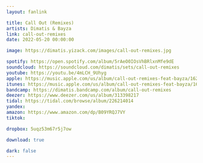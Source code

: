 ```yaml
---
layout: fanlink

title: Call Out (Remixes)
artists: Dimatis & Bayza
link: call-out-remixes
date: 2022-05-20 00:00:00

image: https://dimatis.yizack.com/images/call-out-remixes.jpg

spotify: https://open.spotify.com/album/5rAeO0IOsVhBRlxnMfe9dE
soundcloud: https://soundcloud.com/dimatis/sets/call-out-remixes
youtube: https://youtu.be/4mLCH_9Uhyg
apple: https://music.apple.com/us/album/call-out-remixes-feat-bayza/1620873368?app=music&ls=1
itunes: https://music.apple.com/us/album/call-out-remixes-feat-bayza/1620873368?app=itunes&ls=1
bandcamp: https://dimatis.bandcamp.com/album/call-out-remixes
deezer: https://www.deezer.com/us/album/313398217
tidal: https://tidal.com/browse/album/226214014
yandex: 
amazon: https://www.amazon.com/dp/B09YRQJ7VY
tiktok: 

dropbox: 5uqz53m67r5j7ow

download: true

dark: false
---
```

